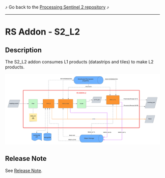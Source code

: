 :arrow_heading_up:
Go back to the
[Processing Sentinel 2 repository](../../README.md)
:arrow_heading_up:

---

# RS Addon - S2_L2

## Description

The S2_L2 addon consumes L1 products (datastrips and tiles) to make L2 products.

![](../../inputs/media/RS_Addon_L2.png "RS Addon L2")

## Release Note

See [Release Note](Release_Note.md).
